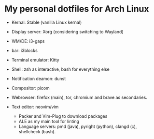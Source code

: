 # My personal dotfiles for Arch Linux
- Kernal: Stable (vanilla Linux kernal)
- Display server: Xorg (considering switching to Wayland)
- WM/DE: i3-gaps
- bar: i3blocks
- Terminal emulator: Kitty
- Shell: zsh as interactive, bash for everything else
- Notification deamon: dunst
- Compositor: picom
- Webrowser: firefox (main), tor, chromium and brave as secondaries.
- Text editor: neovim/vim
   
   - Packer and Vim-Plug to download packages
   - ALE as my main tool for linting
   - Language servers: pmd (java), pyright (python), clangd (c), shellcheck (bash).
